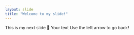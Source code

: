 ```yaml
---
layout: slide
title: "Welcome to my slide!"
---
```


This is my next slide :tada:
Your text
Use the left arrow to go back!
